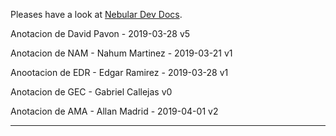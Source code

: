 Pleases have a look at [Nebular Dev Docs](https://github.com/akveo/nebular/blob/master/DEV_DOCS.md).

Anotacion de David Pavon - 2019-03-28 v5

Anotacion de NAM -  Nahum Martinez - 2019-03-21 v1

Anootacion de EDR - Edgar Ramirez - 2019-03-28 v1

Anotacion de  GEC - Gabriel Callejas v0

Anotacion de AMA - Allan Madrid - 2019-04-01 v2
******************************************************
